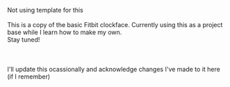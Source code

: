 Not using template for this  
<br>
This is a copy of the basic Fitbit clockface. Currently using this as a project base while I learn how to make my own.
<br>
Stay tuned!
<br>
<br>
<br>
<br>
I'll update this ocassionally and acknowledge changes I've made to it here (if I remember)
